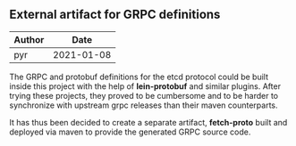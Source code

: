 ## External artifact for GRPC definitions

| Author | Date
|--------|----
| pyr | 2021-01-08


The GRPC and protobuf definitions for the etcd protocol could be built inside
this project with the help of **lein-protobuf** and similar plugins. After
trying these projects, they proved to be cumbersome and to be harder to
synchronize with upstream grpc releases than their maven counterparts.

It has thus been decided to create a separate artifact, **fetch-proto** built
and deployed via maven to provide the generated GRPC source code.
